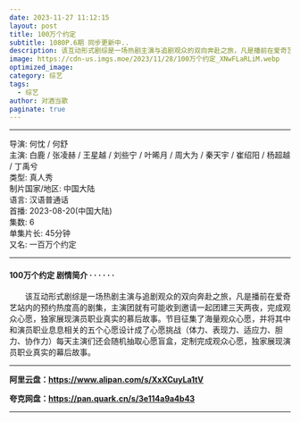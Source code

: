 ```yaml
---
date: 2023-11-27 11:12:15
layout: post
title: 100万个约定
subtitle: 1080P.6期 同步更新中..
description: 该互动形式剧综是一场热剧主演与追剧观众的双向奔赴之旅，凡是播前在爱奇艺站内的预约热度高的剧集，主演团就有可能收到邀请一起团建三天两夜，完成观众心愿，独家展现演员职业真实的慕后故事。节目征集了海量观众心愿......
image: https://cdn-us.imgs.moe/2023/11/28/100万个约定_XNwFLaRLiM.webp
optimized_image: 
category: 综艺
tags:
  - 综艺
author: 对酒当歌
paginate: true
---
```


---

导演: 何忱 / 何舒  
主演: 白鹿 / 张凌赫 / 王星越 / 刘些宁 / 叶晞月 / 周大为 / 秦天宇 / 崔绍阳 / 杨超越 / 丁禹兮  
类型: 真人秀  
制片国家/地区: 中国大陆  
语言: 汉语普通话  
首播: 2023-08-20(中国大陆)  
集数: 6  
单集片长: 45分钟  
又名: 一百万个约定  

---

#### 100万个约定 剧情简介 · · · · · ·

　　该互动形式剧综是一场热剧主演与追剧观众的双向奔赴之旅，凡是播前在爱奇艺站内的预约热度高的剧集，主演团就有可能收到邀请一起团建三天两夜，完成观众心愿，独家展现演员职业真实的慕后故事。节目征集了海量观众心愿，并将其中和演员职业息息相关的五个心愿设计成了心愿挑战（体力、表现力、适应力、胆力、协作力）每天主演们还会随机抽取心愿盲盒，定制完成观众心愿，独家展现演员职业真实的幕后故事。

---

**阿里云盘：<https://www.alipan.com/s/XxXCuyLa1tV>**

**夸克网盘：<https://pan.quark.cn/s/3e114a9a4b43>**

---

